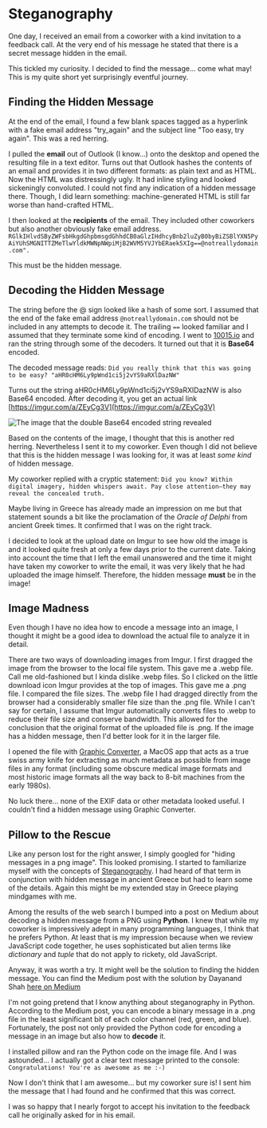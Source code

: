 # Steganography

One day, I received an email from a coworker with a kind invitation to a feedback call. At the very end of his message he stated that there is a secret message hidden in the email.

This tickled my curiosity. I decided to find the message... come what may! This is my quite short yet surprisingly eventful journey.

## Finding the Hidden Message
At the end of the email, I found a few blank spaces tagged as a hyperlink with a fake email address "try_again" and the subject line "Too easy, try again". This was a red herring.

I pulled the __email__ out of Outlook (I know...) onto the desktop and opened the resulting file in a text editor. Turns out that Outlook hashes the contents of an email and provides it in two different formats: as plain text and as HTML. Now the HTML was distressingly ugly. It had inline styling and looked sickeningly convoluted. I could not find any indication of a hidden message there. Though, I did learn something: machine-generated HTML is still far worse than hand-crafted HTML.

I then looked at the __recipients__ of the email. They included other coworkers but also another obviously fake email address.
```RGlkIHlvdSByZWFsbHkgdGhpbmsgdGhhdCB0aGlzIHdhcyBnb2luZyB0byBiZSBlYXN5PyAiYUhSMGNITTZMeTlwYldkMWNpNWpiMjB2WVM5YVJYbERaek5XIg==@notreallydomain.com".```

This must be the hidden message.

## Decoding the Hidden Message

The string before the @ sign looked like a hash of some sort. I assumed that the end of the fake email address `@notreallydomain.com` should not be included in any attempts to decode it. The trailing `==` looked familiar and I assumed that they terminate some kind of encoding. I went to [10015.io](https://10015.io/tools/base64-encoder-decoder) and ran the string through some of the decoders. It turned out that it is __Base64__ encoded.

The decoded message reads:
```Did you really think that this was going to be easy? "aHR0cHM6Ly9pWnd1ci5j2vYS9aRXlDazNW"```

Turns out the string aHR0cHM6Ly9pWnd1ci5j2vYS9aRXlDazNW is also Base64 encoded. After decoding it, you get an actual link [https://imgur.com/a/ZEyCg3V](https://imgur.com/a/ZEyCg3V)

![The image that the double Base64 encoded string revealed](imgur.png "The image on Imgur")

Based on the contents of the image, I thought that this is another red herring. Nevertheless I sent it to my coworker. Even though I did not believe that this is the hidden message I was looking for, it was at least _some kind_ of hidden message.

My coworker replied with a cryptic statement: ```Did you know? Within digital imagery, hidden whispers await. Pay close attention—they may reveal the concealed truth.```

Maybe living in Greece has already made an impression on me but that statement sounds a bit like the proclamation of the _Oracle of Delphi_ from ancient Greek times. It confirmed that I was on the right track. 

I decided to look at the upload date on Imgur to see how old the image is and it looked quite fresh at only a few days prior to the current date. Taking into account the time that I left the email unanswered and the time it might have taken my coworker to write the email, it was very likely that he had uploaded the image himself. Therefore, the hidden message __must__ be in the image!

## Image Madness

Even though I have no idea how to encode a message into an image, I thought it might be a good idea to download the actual file to analyze it in detail. 

There are two ways of downloading images from Imgur. I first dragged the image from the browser to the local file system. This gave me a .webp file. Call me old-fashioned but I kinda dislike .webp files. So I clicked on the little download icon Imgur provides at the top of images. This gave me a .png file. I compared the file sizes. The .webp file I had dragged directly from the browser had a considerably smaller file size than the .png file. While I can't say for certain, I assume that Imgur automatically converts files to .webp to reduce their file size and conserve bandwidth. This allowed for the conclusion that the original format of the uploaded file is .png. If the image has a hidden message, then I'd better look for it in the larger file.

I opened the file with [Graphic Converter](https://www.lemkesoft.de/en/products/graphicconverter), a MacOS app that acts as a true swiss army knife for extracting as much metadata as possible from image files in any format (including some obscure medical image formats and most historic image formats all the way back to 8-bit machines from the early 1980s).

No luck there... none of the EXIF data or other metadata looked useful. I couldn't find a hidden message using Graphic Converter.

## Pillow to the Rescue

Like any person lost for the right answer, I simply googled for "hiding messages in a png image". This looked promising. I started to familiarize myself with the concepts of [Steganography](https://en.m.wikipedia.org/wiki/Steganography). I had heard of that term in conjunction with hidden message in ancient Greece but had to learn some of the details. Again this might be my extended stay in Greece playing mindgames with me.

Among the results of the web search I bumped into a post on Medium about decoding a hidden message from a PNG using __Python__. I knew that while my coworker is impressively adept in many programming languages, I think that he prefers Python. At least that is my impression because when we review JavaScript code together, he uses sophisticated but alien terms like _dictionary_ and _tuple_ that do not apply to rickety, old JavaScript.

Anyway, it was worth a try. It might well be the solution to finding the hidden message. You can find the Medium post with the solution by Dayanand Shah [here on Medium](https://dayanand-shah.medium.com/the-art-of-hiding-secret-messages-in-images-with-python-steganography-5a6583065856)

I'm not going pretend that I know anything about steganography in Python. According to the Medium post, you can encode a binary message in a .png file in the least significant bit of each color channel (red, green, and blue). Fortunately, the post not only provided the Python code for encoding a message in an image but also how to __decode__ it.

I installed pillow and ran the Python code on the image file. And I was astounded... I actually got a clear text message printed to the console:
```Congratulations! You're as awesome as me :-)```

Now I don't think that I am awesome... but my coworker sure is! I sent him the message that I had found and he confirmed that this was correct.

I was so happy that I nearly forgot to accept his invitation to the feedback call he originally asked for in his email.
